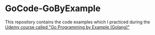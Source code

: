 # GoCode-GoByExample

This repository contains the code examples which I practiced during the [Udemy course called "Go Programming by Example (Golang)"](https://www.udemy.com/course/go-programming-by-example)
